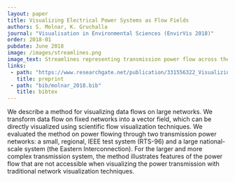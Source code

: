 ```yaml
---
layout: paper
title: Visualizing Electrical Power Systems as Flow Fields
authors: S. Molnar, K. Gruchalla
journal: "Visualisation in Environmental Sciences (EnvirVis 2018)"
order: 2018-01
pubdate: June 2018
image: /images/streamlines.png
image_text: Streamlines representing transmission power flow across the Eastern Interconnect 
links:
 - path: "https://www.researchgate.net/publication/331556322_Visualizing_Electrical_Power_Systems_as_Flow_Fields"
   title: preprint                                                          
 - path: "bib/molnar_2018.bib"
   title: bibtex
---
```

We describe a method for visualizing data flows on large networks. We transform data flow on fixed networks into a vector field, which can be directly visualized using scientific flow visualization techniques. We evaluated the method on power flowing through two transmission power networks: a small, regional, IEEE test system (RTS-96) and a large national-scale system (the Eastern Interconnection). For the larger and more complex transmission system, the method illustrates features of the power flow that are not accessible when visualizing the power transmission with traditional network visualization techniques.
